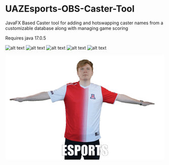 # UAZEsports-OBS-Caster-Tool
JavaFX Based Caster tool for adding and hotswapping caster names from a customizable database along with managing game scoring

Requires java 17.0.5

![alt text](https://imgur.com/LMuL6gr.png)
![alt text](https://imgur.com/EkyEwMf.png)
![alt text](https://imgur.com/0IbGzRW.png)
![alt text](https://imgur.com/KyVXUcG.png)
![alt text](https://imgur.com/Yil0RF6.png)

![alt text](https://github.com/kaderator2/UAZEsports-OBS-Caster-Tool/blob/master/uazcastertool/resources/drizzlerotatefinal.gif)


